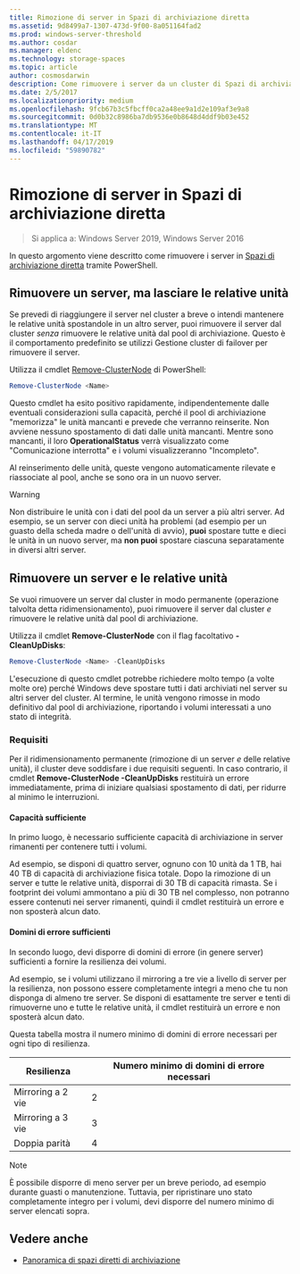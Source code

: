 ```yaml
---
title: Rimozione di server in Spazi di archiviazione diretta
ms.assetid: 9d8499a7-1307-473d-9f00-8a051164fad2
ms.prod: windows-server-threshold
ms.author: cosdar
ms.manager: eldenc
ms.technology: storage-spaces
ms.topic: article
author: cosmosdarwin
description: Come rimuovere i server da un cluster di Spazi di archiviazione diretta in Windows Server.
ms.date: 2/5/2017
ms.localizationpriority: medium
ms.openlocfilehash: 9fcb67b3c5fbcff0ca2a48ee9a1d2e109af3e9a8
ms.sourcegitcommit: 0d0b32c8986ba7db9536e0b8648d4ddf9b03e452
ms.translationtype: MT
ms.contentlocale: it-IT
ms.lasthandoff: 04/17/2019
ms.locfileid: "59890782"
---
```

# <a name="removing-servers-in-storage-spaces-direct"></a>Rimozione di server in Spazi di archiviazione diretta

>Si applica a: Windows Server 2019, Windows Server 2016

In questo argomento viene descritto come rimuovere i server in [Spazi di archiviazione diretta](storage-spaces-direct-overview.md) tramite PowerShell.

## <a name="remove-a-server-but-leave-its-drives"></a>Rimuovere un server, ma lasciare le relative unità

Se prevedi di riaggiungere il server nel cluster a breve o intendi mantenere le relative unità spostandole in un altro server, puoi rimuovere il server dal cluster *senza* rimuovere le relative unità dal pool di archiviazione. Questo è il comportamento predefinito se utilizzi Gestione cluster di failover per rimuovere il server.

Utilizza il cmdlet [Remove-ClusterNode](https://technet.microsoft.com/library/hh847251.aspx) di PowerShell:

```PowerShell
Remove-ClusterNode <Name>
```

Questo cmdlet ha esito positivo rapidamente, indipendentemente dalle eventuali considerazioni sulla capacità, perché il pool di archiviazione "memorizza" le unità mancanti e prevede che verranno reinserite. Non avviene nessuno spostamento di dati dalle unità mancanti. Mentre sono mancanti, il loro **OperationalStatus** verrà visualizzato come "Comunicazione interrotta" e i volumi visualizzeranno "Incompleto".

Al reinserimento delle unità, queste vengono automaticamente rilevate e riassociate al pool, anche se sono ora in un nuovo server.

   >[!WARNING]
   > Non distribuire le unità con i dati del pool da un server a più altri server. Ad esempio, se un server con dieci unità ha problemi (ad esempio per un guasto della scheda madre o dell'unità di avvio), **puoi** spostare tutte e dieci le unità in un nuovo server, ma **non puoi** spostare ciascuna separatamente in diversi altri server.

## <a name="remove-a-server-and-its-drives"></a>Rimuovere un server e le relative unità

Se vuoi rimuovere un server dal cluster in modo permanente (operazione talvolta detta ridimensionamento), puoi rimuovere il server dal cluster *e* rimuovere le relative unità dal pool di archiviazione.

Utilizza il cmdlet **Remove-ClusterNode** con il flag facoltativo **- CleanUpDisks**:

```PowerShell
Remove-ClusterNode <Name> -CleanUpDisks
```

L'esecuzione di questo cmdlet potrebbe richiedere molto tempo (a volte molte ore) perché Windows deve spostare tutti i dati archiviati nel server su altri server del cluster. Al termine, le unità vengono rimosse in modo definitivo dal pool di archiviazione, riportando i volumi interessati a uno stato di integrità.

### <a name="requirements"></a>Requisiti

Per il ridimensionamento permanente (rimozione di un server *e* delle relative unità), il cluster deve soddisfare i due requisiti seguenti. In caso contrario, il cmdlet **Remove-ClusterNode -CleanUpDisks** restituirà un errore immediatamente, prima di iniziare qualsiasi spostamento di dati, per ridurre al minimo le interruzioni.

#### <a name="enough-capacity"></a>Capacità sufficiente

In primo luogo, è necessario sufficiente capacità di archiviazione in server rimanenti per contenere tutti i volumi.

Ad esempio, se disponi di quattro server, ognuno con 10 unità da 1 TB, hai 40 TB di capacità di archiviazione fisica totale. Dopo la rimozione di un server e tutte le relative unità, disporrai di 30 TB di capacità rimasta. Se i footprint dei volumi ammontano a più di 30 TB nel complesso, non potranno essere contenuti nei server rimanenti, quindi il cmdlet restituirà un errore e non sposterà alcun dato.

#### <a name="enough-fault-domains"></a>Domini di errore sufficienti

In secondo luogo, devi disporre di domini di errore (in genere server) sufficienti a fornire la resilienza dei volumi.

Ad esempio, se i volumi utilizzano il mirroring a tre vie a livello di server per la resilienza, non possono essere completamente integri a meno che tu non disponga di almeno tre server. Se disponi di esattamente tre server e tenti di rimuoverne uno e tutte le relative unità, il cmdlet restituirà un errore e non sposterà alcun dato.

Questa tabella mostra il numero minimo di domini di errore necessari per ogni tipo di resilienza.

|    Resilienza          |    Numero minimo di domini di errore necessari   |
|------------------------|-------------------------------------|
|    Mirroring a 2 vie      |    2                                |
|    Mirroring a 3 vie    |    3                                |
|    Doppia parità         |    4                                |

   >[!NOTE]
   > È possibile disporre di meno server per un breve periodo, ad esempio durante guasti o manutenzione. Tuttavia, per ripristinare uno stato completamente integro per i volumi, devi disporre del numero minimo di server elencati sopra.

## <a name="see-also"></a>Vedere anche

- [Panoramica di spazi diretti di archiviazione](storage-spaces-direct-overview.md)
